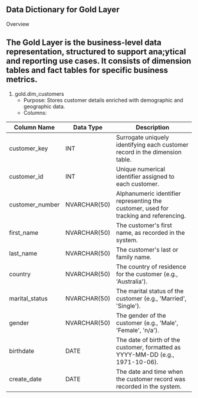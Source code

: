 Data Dictionary for Gold Layer
---------------------------------------------------
Overview

The Gold Layer is the business-level data representation, structured to support ana;ytical and reporting use cases. It consists of dimension
tables and fact tables for specific business metrics.
---------------------------------------------------

1. gold.dim_customers
   - Purpose: Stores customer details enriched with demographic and geographic data.
   - Columns:


| Column Name     | Data Type | Description |
| --------------- | --------- | ----------- |
| customer_key    | INT       | Surrogate uniquely identifying each customer record in the dimension table. |
| customer_id     | INT       | Unique numerical identifier assigned to each customer. |
| customer_number | NVARCHAR(50)| Alphanumeric identifier representing the customer, used for tracking and referencing. |
| first_name | NVARCHAR(50)| The customer's first name, as recorded in the system. |
| last_name | NVARCHAR(50)| The customer's last or family name. |
| country | NVARCHAR(50)| The country of residence for the customer (e.g., 'Australia'). |
| marital_status | NVARCHAR(50)| The marital status of the customer (e.g., 'Married', 'Single'). |
| gender | NVARCHAR(50)| The gender of the customer (e.g., 'Male', 'Female', 'n/a'). |
| birthdate | DATE | The date of birth of the customer, formatted as YYYY-MM-DD (e.g., 1971-10-06). |
| create_date | DATE | The date and time when the customer record was recorded in the system. |
